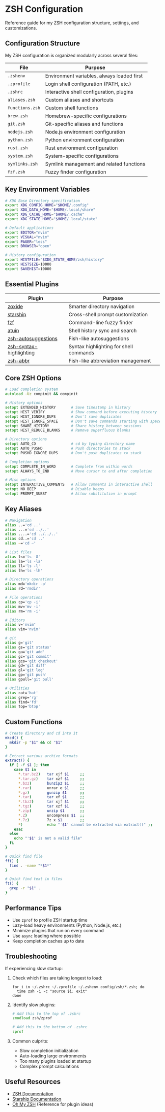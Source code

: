 # ZSH Configuration

Reference guide for my ZSH configuration structure, settings, and customizations.

## Configuration Structure

My ZSH configuration is organized modularly across several files:

| File | Purpose |
|------|---------|
| `.zshenv` | Environment variables, always loaded first |
| `.zprofile` | Login shell configuration (PATH, etc.) |
| `.zshrc` | Interactive shell configuration, plugins |
| `aliases.zsh` | Custom aliases and shortcuts |
| `functions.zsh` | Custom shell functions |
| `brew.zsh` | Homebrew-specific configurations |
| `git.zsh` | Git-specific aliases and functions |
| `nodejs.zsh` | Node.js environment configuration |
| `python.zsh` | Python environment configuration |
| `rust.zsh` | Rust environment configuration |
| `system.zsh` | System-specific configurations |
| `symlinks.zsh` | Symlink management and related functions |
| `fzf.zsh` | Fuzzy finder configuration |

## Key Environment Variables

```zsh
# XDG Base Directory specification
export XDG_CONFIG_HOME="$HOME/.config"
export XDG_DATA_HOME="$HOME/.local/share"
export XDG_CACHE_HOME="$HOME/.cache"
export XDG_STATE_HOME="$HOME/.local/state"

# Default applications
export EDITOR="nvim"
export VISUAL="nvim"
export PAGER="less"
export BROWSER="open"

# History configuration
export HISTFILE="$XDG_STATE_HOME/zsh/history"
export HISTSIZE=10000
export SAVEHIST=10000
```

## Essential Plugins

| Plugin | Purpose |
|--------|---------|
| [zoxide](https://github.com/ajeetdsouza/zoxide) | Smarter directory navigation |
| [starship](https://starship.rs) | Cross-shell prompt customization |
| [fzf](https://github.com/junegunn/fzf) | Command-line fuzzy finder |
| [atuin](https://github.com/ellie/atuin) | Shell history sync and search |
| [zsh-autosuggestions](https://github.com/zsh-users/zsh-autosuggestions) | Fish-like autosuggestions |
| [zsh-syntax-highlighting](https://github.com/zsh-users/zsh-syntax-highlighting) | Syntax highlighting for shell commands |
| [zsh-abbr](https://github.com/olets/zsh-abbr) | Fish-like abbreviation management |

## Core ZSH Options

```zsh
# Load completion system
autoload -Uz compinit && compinit

# History options
setopt EXTENDED_HISTORY       # Save timestamp in history
setopt HIST_VERIFY            # Show command before executing history
setopt HIST_IGNORE_DUPS       # Don't save duplicates
setopt HIST_IGNORE_SPACE      # Don't save commands starting with space
setopt SHARE_HISTORY          # Share history between sessions
setopt HIST_REDUCE_BLANKS     # Remove superfluous blanks

# Directory options
setopt AUTO_CD                # cd by typing directory name
setopt AUTO_PUSHD             # Push directories to stack
setopt PUSHD_IGNORE_DUPS      # Don't push duplicates to stack

# Completion options
setopt COMPLETE_IN_WORD       # Complete from within words
setopt ALWAYS_TO_END          # Move cursor to end after completion

# Misc options
setopt INTERACTIVE_COMMENTS   # Allow comments in interactive shell
setopt NO_BEEP                # Disable beeps
setopt PROMPT_SUBST           # Allow substitution in prompt
```

## Key Aliases

```zsh
# Navigation
alias ..='cd ..'
alias ...='cd ../..'
alias ....='cd ../../..'
alias cd..='cd ..'
alias ~='cd ~'

# List files
alias ls='ls -G'
alias la='ls -la'
alias ll='ls -l'
alias lh='ls -lh'

# Directory operations
alias md='mkdir -p'
alias rd='rmdir'

# File operations
alias cp='cp -i'
alias mv='mv -i'
alias rm='rm -i'

# Editors
alias v='nvim'
alias vim='nvim'

# git
alias g='git'
alias gs='git status'
alias ga='git add'
alias gc='git commit'
alias gco='git checkout'
alias gd='git diff'
alias gl='git log'
alias gp='git push'
alias gpull='git pull'

# Utilities
alias cat='bat'
alias grep='rg'
alias find='fd'
alias top='btop'
```

## Custom Functions

```zsh
# Create directory and cd into it
mkcd() {
  mkdir -p "$1" && cd "$1"
}

# Extract various archive formats
extract() {
  if [ -f $1 ]; then
    case $1 in
      *.tar.bz2)   tar xjf $1     ;;
      *.tar.gz)    tar xzf $1     ;;
      *.bz2)       bunzip2 $1     ;;
      *.rar)       unrar e $1     ;;
      *.gz)        gunzip $1      ;;
      *.tar)       tar xf $1      ;;
      *.tbz2)      tar xjf $1     ;;
      *.tgz)       tar xzf $1     ;;
      *.zip)       unzip $1       ;;
      *.Z)         uncompress $1  ;;
      *.7z)        7z x $1        ;;
      *)           echo "'$1' cannot be extracted via extract()" ;;
    esac
  else
    echo "'$1' is not a valid file"
  fi
}

# Quick find file
ff() {
  find . -name "*$1*"
}

# Quick find text in files
ft() {
  grep -r "$1" .
}
```

## Performance Tips

- Use `zprof` to profile ZSH startup time
- Lazy-load heavy environments (Python, Node.js, etc.)
- Minimize plugins that run on every command
- Use `async` loading where possible
- Keep completion caches up to date

## Troubleshooting

If experiencing slow startup:

1. Check which files are taking longest to load:
   ```
   for i in ~/.zshrc ~/.zprofile ~/.zshenv config/zsh/*.zsh; do
     time zsh -i -c "source $i; exit"
   done
   ```

2. Identify slow plugins:
   ```zsh
   # Add this to the top of .zshrc
   zmodload zsh/zprof
   
   # Add this to the bottom of .zshrc
   zprof
   ```

3. Common culprits:
   - Slow completion initialization
   - Auto-loading large environments
   - Too many plugins loaded at startup
   - Complex prompt calculations

## Useful Resources

- [ZSH Documentation](https://zsh.sourceforge.io/Doc/)
- [Starship Documentation](https://starship.rs/config/)
- [Oh My ZSH](https://ohmyz.sh/) (Reference for plugin ideas)

